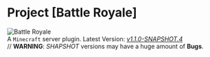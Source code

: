 # Project [Battle Royale]
![Battle Royale](https://klnsyf-sun.github.io/img/Battle-Royale.png)  
A `Minecraft` server plugin.
Latest Version: [*v1.1.0-SNAPSHOT.4*](https://github.com/Klnsyf-Sun/Battle-Royale/releases)  
// **WARNING**: *SHAPSHOT* versions may have a huge amount of **Bugs**.
